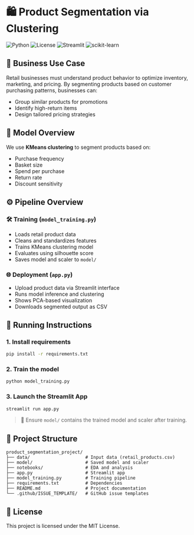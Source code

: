 # 🛍️ Product Segmentation via Clustering

![Python](https://img.shields.io/badge/Python-3.9%2B-blue)
![License](https://img.shields.io/badge/License-MIT-yellow.svg)
![Streamlit](https://img.shields.io/badge/Streamlit-1.22.0-red)
![scikit-learn](https://img.shields.io/badge/scikit--learn-1.2.2-orange)

## 📌 Business Use Case

Retail businesses must understand product behavior to optimize inventory, marketing, and pricing. By segmenting products based on customer purchasing patterns, businesses can:

- Group similar products for promotions
- Identify high-return items
- Design tailored pricing strategies

## 🧠 Model Overview

We use **KMeans clustering** to segment products based on:

- Purchase frequency
- Basket size
- Spend per purchase
- Return rate
- Discount sensitivity

## ⚙️ Pipeline Overview

### 🛠 Training (`model_training.py`)
- Loads retail product data
- Cleans and standardizes features
- Trains KMeans clustering model
- Evaluates using silhouette score
- Saves model and scaler to `model/`

### 🌐 Deployment (`app.py`)
- Upload product data via Streamlit interface
- Runs model inference and clustering
- Shows PCA-based visualization
- Downloads segmented output as CSV

## 🚀 Running Instructions

### 1. Install requirements
```bash
pip install -r requirements.txt
```

### 2. Train the model
```bash
python model_training.py
```

### 3. Launch the Streamlit App
```bash
streamlit run app.py
```

> 📁 Ensure `model/` contains the trained model and scaler after training.

## 📂 Project Structure
```
product_segmentation_project/
├── data/                     # Input data (retail_products.csv)
├── model/                    # Saved model and scaler
├── notebooks/                # EDA and analysis
├── app.py                    # Streamlit app
├── model_training.py         # Training pipeline
├── requirements.txt          # Dependencies
├── README.md                 # Project documentation
└── .github/ISSUE_TEMPLATE/   # GitHub issue templates
```

## 📝 License

This project is licensed under the MIT License.

